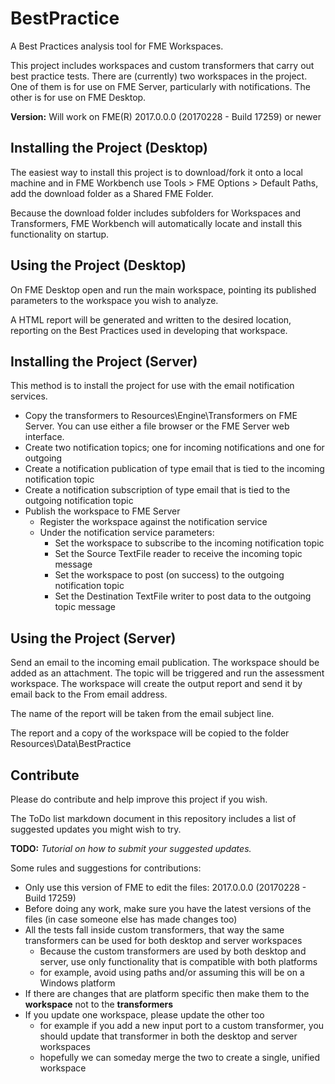 # BestPractice
A Best Practices analysis tool for FME Workspaces. 

This project includes workspaces and custom transformers that carry out best practice tests. There are (currently) two workspaces in the project. One of them is for use on FME Server, particularly with notifications. The other is for use on FME Desktop.

**Version:** Will work on FME(R) 2017.0.0.0 (20170228 - Build 17259) or newer

## Installing the Project (Desktop) ##
The easiest way to install this project is to download/fork it onto a local machine and in FME Workbench use Tools &gt; FME Options &gt; Default Paths, add the download folder as a Shared FME Folder.

Because the download folder includes subfolders for Workspaces and Transformers, FME Workbench will automatically locate and install this functionality on startup.

## Using the Project (Desktop) ##
On FME Desktop open and run the main workspace, pointing its published parameters to the workspace you wish to analyze.

A HTML report will be generated and written to the desired location, reporting on the Best Practices used in developing that workspace.

## Installing the Project (Server) ##
This method is to install the project for use with the email notification services.

- Copy the transformers to Resources\Engine\Transformers on FME Server. You can use either a file browser or the FME Server web interface.
- Create two notification topics; one for incoming notifications and one for outgoing
- Create a notification publication of type email that is tied to the incoming notification topic
- Create a notification subscription of type email that is tied to the outgoing notification topic
- Publish the workspace to FME Server
	- Register the workspace against the notification service
	- Under the notification service parameters:
		- Set the workspace to subscribe to the incoming notification topic
		- Set the Source TextFile reader to receive the incoming topic message
		- Set the workspace to post (on success) to the outgoing notification topic
		- Set the Destination TextFile writer to post data to the outgoing topic message

## Using the Project (Server) ##
Send an email to the incoming email publication. The workspace should be added as an attachment. The topic will be triggered and run the assessment workspace. The workspace will create the output report and send it by email back to the From email address.

The name of the report will be taken from the email subject line.

The report and a copy of the workspace will be copied to the folder Resources\Data\BestPractice


## Contribute
Please do contribute and help improve this project if you wish.

The ToDo list markdown document in this repository includes a list of suggested updates you might wish to try.

**TODO:** *Tutorial on how to submit your suggested updates.*

Some rules and suggestions for contributions:

- Only use this version of FME to edit the files: 2017.0.0.0 (20170228 - Build 17259)
- Before doing any work, make sure you have the latest versions of the files (in case someone else has made changes too)
- All the tests fall inside custom transformers, that way the same transformers can be used for both desktop and server workspaces
	- Because the custom transformers are used by both desktop and server, use only functionality that is compatible with both platforms
	- for example, avoid using paths and/or assuming this will be on a Windows platform
- If there are changes that are platform specific then make them to the **workspace** not to the **transformers** 
- If you update one workspace, please update the other too
	- for example if you add a new input port to a custom transformer, you should update that transformer in both the desktop and server workspaces
	- hopefully we can someday merge the two to create a single, unified workspace  
